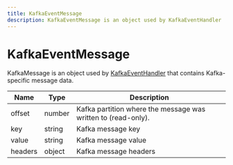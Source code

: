 ```yaml
---
title: KafkaEventMessage
description: KafkaEventMessage is an object used by KafkaEventHandler
---
```

# KafkaEventMessage

KafkaMessage is an object used by [KafkaEventHandler](/docs/javascript-api/mokapi/eventhandler/kafkaeventhandler.md)
that contains Kafka-specific message data.

| Name    | Type   | Description                                                   |
|---------|--------|---------------------------------------------------------------|
| offset  | number | Kafka partition where the message was written to (read-only). |
| key     | string | Kafka message key                                             |
| value   | string | Kafka message value                                           |
| headers | object | Kafka message headers                                         |

